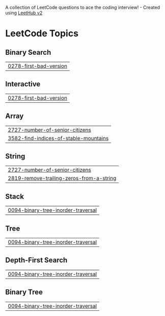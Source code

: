 A collection of LeetCode questions to ace the coding interview! - Created using [LeetHub v2](https://github.com/arunbhardwaj/LeetHub-2.0)
<!---LeetCode Topics Start-->
# LeetCode Topics
## Binary Search
|  |
| ------- |
| [0278-first-bad-version](https://github.com/prithika3029/leetcode/tree/master/0278-first-bad-version) |
## Interactive
|  |
| ------- |
| [0278-first-bad-version](https://github.com/prithika3029/leetcode/tree/master/0278-first-bad-version) |
## Array
|  |
| ------- |
| [2727-number-of-senior-citizens](https://github.com/prithika3029/leetcode/tree/master/2727-number-of-senior-citizens) |
| [3582-find-indices-of-stable-mountains](https://github.com/prithika3029/leetcode/tree/master/3582-find-indices-of-stable-mountains) |
## String
|  |
| ------- |
| [2727-number-of-senior-citizens](https://github.com/prithika3029/leetcode/tree/master/2727-number-of-senior-citizens) |
| [2819-remove-trailing-zeros-from-a-string](https://github.com/prithika3029/leetcode/tree/master/2819-remove-trailing-zeros-from-a-string) |
## Stack
|  |
| ------- |
| [0094-binary-tree-inorder-traversal](https://github.com/prithika3029/leetcode/tree/master/0094-binary-tree-inorder-traversal) |
## Tree
|  |
| ------- |
| [0094-binary-tree-inorder-traversal](https://github.com/prithika3029/leetcode/tree/master/0094-binary-tree-inorder-traversal) |
## Depth-First Search
|  |
| ------- |
| [0094-binary-tree-inorder-traversal](https://github.com/prithika3029/leetcode/tree/master/0094-binary-tree-inorder-traversal) |
## Binary Tree
|  |
| ------- |
| [0094-binary-tree-inorder-traversal](https://github.com/prithika3029/leetcode/tree/master/0094-binary-tree-inorder-traversal) |
<!---LeetCode Topics End-->